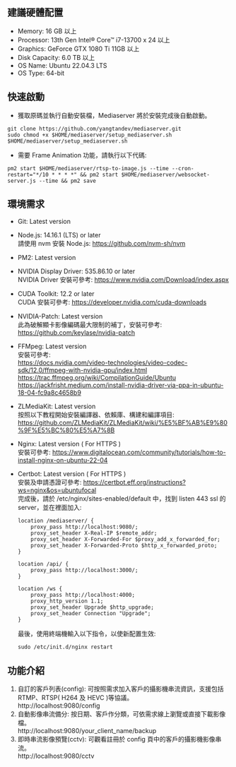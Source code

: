 ## 建議硬體配置

-   Memory: 16 GB 以上
-   Processor: 13th Gen Intel® Core™ i7-13700 x 24 以上
-   Graphics: GeForce GTX 1080 Ti 11GB 以上
-   Disk Capacity: 6.0 TB 以上
-   OS Name: Ubuntu 22.04.3 LTS
-   OS Type: 64-bit

## 快速啟動
- 獲取原碼並執行自動安裝檔，Mediaserver 將於安裝完成後自動啟動。  
```
git clone https://github.com/yangtandev/mediaserver.git
sudo chmod +x $HOME/mediaserver/setup_mediaserver.sh
$HOME/mediaserver/setup_mediaserver.sh
```
- 需要 Frame Animation 功能，請執行以下代碼:
``` 
pm2 start $HOME/mediaserver/rtsp-to-image.js --time --cron-restart="*/10 * * * *" && pm2 start $HOME/mediaserver/websocket-server.js --time && pm2 save
```
## 環境需求

-   Git: Latest version
-   Node.js: 14.16.1 (LTS)  or later  
    請使用 nvm 安裝 Node.js: https://github.com/nvm-sh/nvm
-   PM2: Latest version
-   NVIDIA Display Driver: 535.86.10 or later  
    NVIDIA Driver 安裝可參考: https://www.nvidia.com/Download/index.aspx
-   CUDA Toolkit: 12.2 or later  
    CUDA 安裝可參考: https://developer.nvidia.com/cuda-downloads
-   NVIDIA-Patch: Latest version  
    此為破解顯卡影像編碼最大限制的補丁，安裝可參考: https://github.com/keylase/nvidia-patch
-   FFMpeg: Latest version  
    安裝可參考:  
    https://docs.nvidia.com/video-technologies/video-codec-sdk/12.0/ffmpeg-with-nvidia-gpu/index.html
    https://trac.ffmpeg.org/wiki/CompilationGuide/Ubuntu  
    https://jackfrisht.medium.com/install-nvidia-driver-via-ppa-in-ubuntu-18-04-fc9a8c4658b9
-   ZLMediaKit: Latest version  
    按照以下教程開始安裝編譯器、依賴庫、構建和編譯項目: https://github.com/ZLMediaKit/ZLMediaKit/wiki/%E5%BF%AB%E9%80%9F%E5%BC%80%E5%A7%8B
-   Nginx: Latest version ( For HTTPS )  
    安裝可參考: https://www.digitalocean.com/community/tutorials/how-to-install-nginx-on-ubuntu-22-04
-   Certbot: Latest version ( For HTTPS )  
    安裝及申請憑證可參考: https://certbot.eff.org/instructions?ws=nginx&os=ubuntufocal  
    完成後，請於 /etc/nginx/sites-enabled/default 中，找到 listen 443 ssl 的 server，並在裡面加入:

    ```
    location /mediaserver/ {
        proxy_pass http://localhost:9080/;
        proxy_set_header X-Real-IP $remote_addr;
        proxy_set_header X-Forwarded-For $proxy_add_x_forwarded_for;
        proxy_set_header X-Forwarded-Proto $http_x_forwarded_proto;
    }
    
    location /api/ {
        proxy_pass http://localhost:3000/;
    }

    location /ws {
        proxy_pass http://localhost:4000;
        proxy_http_version 1.1;
        proxy_set_header Upgrade $http_upgrade;
        proxy_set_header Connection "Upgrade";
    }
    ```

    最後，使用終端機輸入以下指令，以使新配置生效:

    ```
    sudo /etc/init.d/nginx restart
    ```

## 功能介紹

1. 自訂的客戶列表(config): 可按照需求加入客戶的攝影機串流資訊，支援包括 RTMP、RTSP( H264 及 HEVC )等協議。  
   http://localhost:9080/config
2. 自動影像串流備分: 按日期、客戶作分類，可依需求線上瀏覽或直接下載影像檔。  
   http://localhost:9080/your_client_name/backup
3. 即時串流影像預覽(cctv): 可觀看註冊於 config 頁中的客戶的攝影機影像串流。  
   http://localhost:9080/cctv
